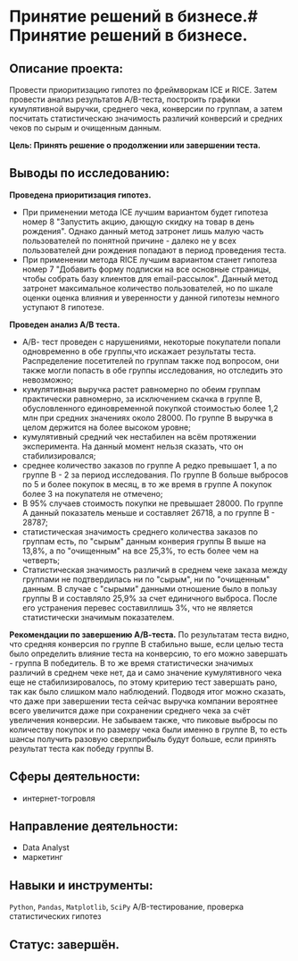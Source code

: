 # Принятие решений в бизнесе.# Принятие решений в бизнесе.
## Описание проекта:

Провести приоритизацию гипотез по фреймворкам ICE и RICE. Затем провести анализ результатов A/B-теста, построить графики кумулятивной выручки, среднего чека, конверсии по группам, а затем посчитать статистическаю значимость различий конверсий и средних чеков по сырым и очищенным данным.

**Цель: Принять решение о продолжении или завершении теста.**

## Выводы по исследованию:
**Проведена приоритизация гипотез.**
- При применении метода ICE лучшим вариантом будет гипотеза номер 8 "Запустить акцию, дающую скидку на товар в день рождения". Однако данный метод затронет лишь малую часть пользователей по понятной причине - далеко не у всех пользователей дни рождения попадают в период проведения теста.
- При применении метода RICE лучшим вариантом станет гипотеза номер 7 "Добавить форму подписки на все основные страницы, чтобы собрать базу клиентов для email-рассылок". Данный метод затронет максимальное количество пользователей, но по шкале оценки оценка влияния и уверенности у данной гипотезы немного уступают 8 гипотезе.

**Проведен анализ А/В теста.**
- А/В- тест проведен с нарушениями, некоторые покупатели попали одновременно в обе группы,что искажает результаты теста. Распределение посетителей по группам также под вопросом, они также могли попасть в обе группы исследования, но отследить это невозможно;
- кумулятивная выручка растет равномерно по обеим группам практически равномерно, за исключением скачка в группе В, обусловленного единовременной покупкой стоимостью более 1,2 млн при средних значениях около 28000. По группе В выручка в целом держится на более высоком уровне;
- кумулятивный средний чек нестабилен на всём протяжении эксперимента. На данный момент нельзя сказать, что он стабилизировался;
- среднее количество заказов по группе А редко превышает 1, а по группе В - 2 за период исследования. По группе В больше выбросов по 5 и более покупок в месяц, в то же время в группе А покупок более 3 на покупателя не отмечено;
- В 95% случаев стоимость покупки не превышает 28000. По группе А данный показатель меньше и составляет 26718, а по группе В - 28787;
- статистическая значимость среднего количества заказов по группам есть, по "сырым" данным конверия группы В выше на 13,8%, а по "очищенным" на все 25,3%, то есть более чем на четверть;
- Статистическая значимость различий в среднем чеке заказа между группами не подтвердилась ни по "сырым", ни по "очищенным" данным. В случае с "сырыми" данными отношение было в пользу группы В и составляло 25,9% за счет единичного выброса. После его устранения перевес составиллишь 3%, что не является статистически значимым показателем.

**Рекомендации по завершению А/В-теста.**
По результатам теста видно, что средняя конверсия по группе В стабильно выше, если целью теста было определить влияние теста на конверсию, то его можно завершать - группа В победитель.
В то же время статистически значимых различий в среднем чеке нет, да и само значение кумулятивного чека еще не стабилизировалось, по этому критерию тест завершать рано, так как было слишком мало наблюдений.
Подводя итог можно сказать, что даже при завершении теста сейчас выручка компании вероятнее всего увеличится даже при сохранении среднего чека за счёт увеличения конверсии. Не забываем также, что пиковые выбросы по количеству покупок и по размеру чека были именно в группе В, то есть шансы получить разовую сверхприбыль будут больше, если принять результат теста как победу группы В.

## Сферы деятельности:
- интернет-тогровля
## Направление деятельности:
- Data Analyst
- маркетинг
## Навыки и инструменты:
`Python`, `Pandas`, `Matplotlib`, `SciPy` A/B-тестирование, проверка статистических гипотез
## Статус: завершён.